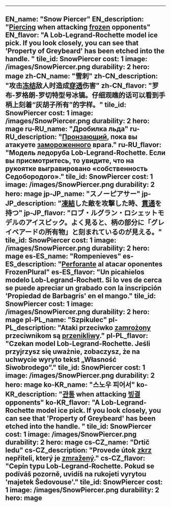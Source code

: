 ---

EN_name: "Snow Piercer"
EN_description: "<u>Piercing</u> when attacking <u>frozen</u> opponents"
EN_flavor: "A Lob-Legrand-Rochette model ice pick. If you look closely, you can see that 'Property of Greybeard' has been etched into the handle. "
tile_id: SnowPiercer
cost: 1
image: /images/SnowPiercer.png
durability: 2
hero: mage
zh-CN_name: "雪刺"
zh-CN_description: "攻击<u>冻结</u>敌人时造成<u>穿透</u>伤害"
zh-CN_flavor: "罗布-罗格朗-罗切特型号冰镐。仔细观瞧的话可以看到手柄上刻着“灰胡子所有”的字样。"
tile_id: SnowPiercer
cost: 1
image: /images/SnowPiercer.png
durability: 2
hero: mage
ru-RU_name: "Дробилка льда"
ru-RU_description: "<u>Пронзающий</u>, пока вы атакуете <u>замороженного</u> врага."
ru-RU_flavor: "Модель ледоруба Lob-Legrand-Rochette. Если вы присмотритесь, то увидите, что на рукоятке выгравировано «собственность Седобородого»."
tile_id: SnowPiercer
cost: 1
image: /images/SnowPiercer.png
durability: 2
hero: mage
jp-JP_name: "スノーピアサー"
jp-JP_description: "<u>凍結</u>した敵を攻撃した時、<u>貫通</u>を持つ"
jp-JP_flavor: "ロブ・ルグラン・ロシェットモデルのアイスピック。よく見ると、柄の部分に「グレイベアードの所有物」と刻まれているのが見える。"
tile_id: SnowPiercer
cost: 1
image: /images/SnowPiercer.png
durability: 2
hero: mage
es-ES_name: "Rompenieves"
es-ES_description: "<u>Perforante</u> al atacar oponentes FrozenPlural"
es-ES_flavor: "Un picahielos modelo Lob-Legrand-Rochett. Si lo ves de cerca se puede apreciar un grabado con la inscripción 'Propiedad de Barbagrís' en el mango."
tile_id: SnowPiercer
cost: 1
image: /images/SnowPiercer.png
durability: 2
hero: mage
pl-PL_name: "Szpikulec"
pl-PL_description: "Ataki przeciwko <u>zamrożony</u> przeciwnikom są <u>przenikliwy</u>."
pl-PL_flavor: "Czekan model Lob-Legrand-Rochette. Jeśli przyjrzysz się uważnie, zobaczysz, że na uchwycie wyryto tekst „Własność Siwobrodego”."
tile_id: SnowPiercer
cost: 1
image: /images/SnowPiercer.png
durability: 2
hero: mage
ko-KR_name: "스노우 피어서"
ko-KR_description: "<u>관통</u> when attacking <u>빙결</u> opponents"
ko-KR_flavor: "A Lob-Legrand-Rochette model ice pick. If you look closely, you can see that 'Property of Greybeard' has been etched into the handle. "
tile_id: SnowPiercer
cost: 1
image: /images/SnowPiercer.png
durability: 2
hero: mage
cs-CZ_name: "Drtič ledu"
cs-CZ_description: "Provede útok <u>zkrz</u> nepříteli, který je <u>zmražený</u>."
cs-CZ_flavor: "Cepín typu Lob-Legrand-Rochette. Pokud se podíváš pozorně, uvidíš na rukojeti vyrytou 'majetek Šedovouse'."
tile_id: SnowPiercer
cost: 1
image: /images/SnowPiercer.png
durability: 2
hero: mage
---